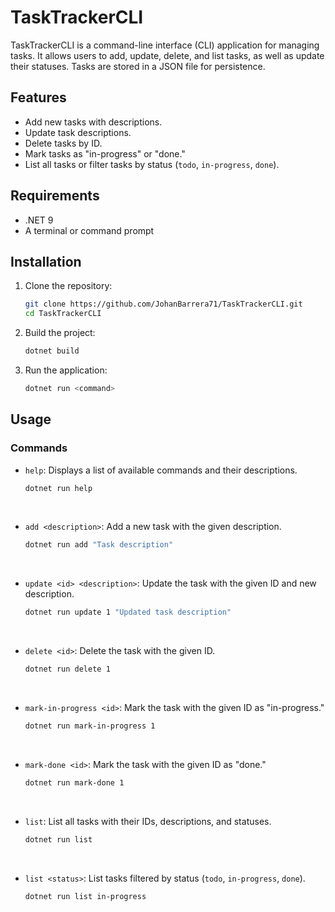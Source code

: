 # TaskTrackerCLI

TaskTrackerCLI is a command-line interface (CLI) application for managing tasks. It allows users to add, update, delete, and list tasks, as well as update their statuses. Tasks are stored in a JSON file for persistence.

## Features

- Add new tasks with descriptions.
- Update task descriptions.
- Delete tasks by ID.
- Mark tasks as "in-progress" or "done."
- List all tasks or filter tasks by status (`todo`, `in-progress`, `done`).

## Requirements

- .NET 9
- A terminal or command prompt

## Installation

1. Clone the repository:
    ```bash
   git clone https://github.com/JohanBarrera71/TaskTrackerCLI.git
   cd TaskTrackerCLI
    ```
2. Build the project:
    ```bash
   dotnet build
   ```
3. Run the application:
    ```bash
    dotnet run <command>
    ```

## Usage
### Commands

- `help`: Displays a list of available commands and their descriptions.
    ```bash 
    dotnet run help
    ```
<br>

- `add <description>`: Add a new task with the given description.
    ```bash 
    dotnet run add "Task description"
    ```
<br>

- `update <id> <description>`: Update the task with the given ID and new description.
    ```bash 
    dotnet run update 1 "Updated task description"
    ```
  
<br>

- `delete <id>`: Delete the task with the given ID.
    ```bash 
    dotnet run delete 1
    ```
  
<br>

- `mark-in-progress <id>`: Mark the task with the given ID as "in-progress."
    ```bash 
    dotnet run mark-in-progress 1
    ```
  
<br>

- `mark-done <id>`: Mark the task with the given ID as "done."
    ```bash 
    dotnet run mark-done 1
    ```
  
<br>

- `list`: List all tasks with their IDs, descriptions, and statuses.
    ```bash 
    dotnet run list
    ```
  
<br>

- `list <status>`: List tasks filtered by status (`todo`, `in-progress`, `done`).
    ```bash 
    dotnet run list in-progress
    ```
